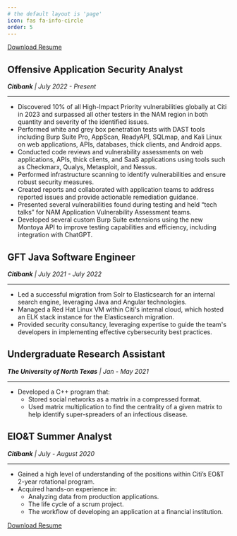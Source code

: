 ```yaml
---
# the default layout is 'page'
icon: fas fa-info-circle
order: 5
---
```

[Download Resume](/assets/files/AnthonyHanel_Resume.pdf)

## Offensive Application Security Analyst
_**Citibank** | July 2022 - Present_

-----------------------------------------
- Discovered 10% of all High-Impact Priority vulnerabilities globally at Citi in 2023 and surpassed all other testers in the NAM region in both quantity and severity of the identified issues.
- Performed white and grey box penetration tests with DAST tools including Burp Suite Pro, AppScan, ReadyAPI, SQLmap, and Kali Linux on web applications, APIs, databases, thick clients, and Android apps.
- Conducted code reviews and vulnerability assessments on web applications, APIs, thick clients, and SaaS applications using tools such as Checkmarx, Qualys, Metasploit, and Nessus.
- Performed infrastructure scanning to identify vulnerabilities and ensure robust security measures.
- Created reports and collaborated with application teams to address reported issues and provide actionable remediation guidance.
- Presented several vulnerabilities found during testing and held “tech talks” for NAM Application Vulnerability Assessment teams.
- Developed several custom Burp Suite extensions using the new Montoya API to improve testing capabilities and efficiency, including integration with ChatGPT.

## GFT Java Software Engineer
_**Citibank** | July 2021 - July 2022_

-----------------------------------------
- Led a successful migration from Solr to Elasticsearch for an internal search engine, leveraging Java and Angular technologies.
- Managed a Red Hat Linux VM within Citi's internal cloud, which hosted an ELK stack instance for the Elasticsearch migration.
- Provided security consultancy, leveraging expertise to guide the team's developers in implementing effective cybersecurity best practices.

## Undergraduate Research Assistant
_**The University of North Texas** | Jan - May 2021_

-----------------------------------------
- Developed a C++ program that:
  - Stored social networks as a matrix in a compressed format.
  - Used matrix multiplication to find the centrality of a given matrix to help identify super-spreaders of an infectious disease.

## EIO&T Summer Analyst
_**Citibank** | July - August 2020_

-----------------------------------------
- Gained a high level of understanding of the positions within Citi’s EO&T 2-year rotational program.
- Acquired hands-on experience in:
  - Analyzing data from production applications.
  - The life cycle of a scrum project.
  - The workflow of developing an application at a financial institution.

[Download Resume](/assets/files/AnthonyHanel_Resume.pdf)

